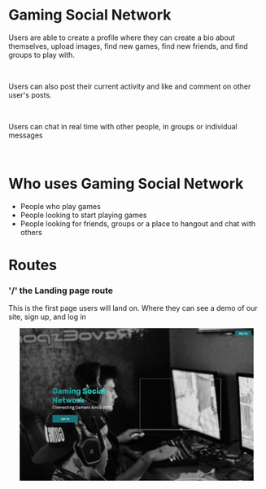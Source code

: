 <h1>Gaming Social Network</h1>

<p>Users are able to create a profile where they can create a bio about themselves, upload images, find new games, find new friends, and find groups to play with.</p>
<br/>
<p>Users can also post their current activity and like and comment on other user's posts.</p>
<br/>
<p>Users can chat in real time with other people, in groups or individual messages</p>
<br/>

<h1>Who uses Gaming Social Network</h1>
<ul>
<li>People who play games</li>
<li>People looking to start playing games</li>
<li>People looking for friends, groups or a place to hangout and chat with others</li>
</ul>

<h1>Routes</h1>
<h3>'/' the Landing page route</h3>
<span>This is the first page users will land on. Where they can see a demo of our site, sign up, and log in</span>
<p align="center"><img width="460" height="300" src="src/ReadMeAssets/GSN-Home.png"/></p>
